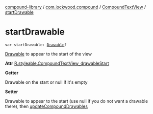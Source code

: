 [compound-library](../../index.md) / [com.lockwood.compound](../index.md) / [CompoundTextView](index.md) / [startDrawable](./start-drawable.md)

# startDrawable

`var startDrawable: `[`Drawable`](https://developer.android.com/reference/android/graphics/drawable/Drawable.html)`?`

[Drawable](https://developer.android.com/reference/android/graphics/drawable/Drawable.html) to appear to the start of the view

**Attr**
[R.styleable.CompoundTextView_drawableStart](#)

**Getter**

Drawable on the start or null if it's empty

**Setter**

Drawable to appear to the start (use null if you do not want a drawable there),
then [updateCompoundDrawables](update-compound-drawables.md)

